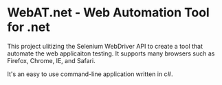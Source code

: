 # WebAT.net - Web Automation Tool for .net

This project ulitizing the Selenium WebDriver API to create a tool that automate the web applicaiton testing.  It supports many browsers such as Firefox, Chrome, IE, and Safari.

It's an easy to use command-line application written in c#.
